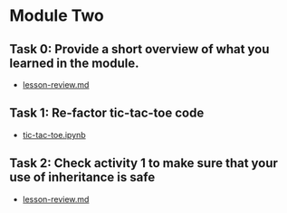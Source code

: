 # Module Two

## Task 0: Provide a short overview of what you learned in the module.
- [lesson-review.md](https://github.com/bennyp85/sit320-advanced-algorithms/blob/master/module%202/lesson-review.md)

## Task 1: Re-factor tic-tac-toe code
- [tic-tac-toe.ipynb](https://github.com/bennyp85/sit320-advanced-algorithms/blob/master/module%202/tic-tac-toe.ipynb)

## Task 2: Check activity 1 to make sure that your use of inheritance is safe
- [lesson-review.md](https://github.com/bennyp85/sit320-advanced-algorithms/blob/master/module%202/lesson-review.md)
